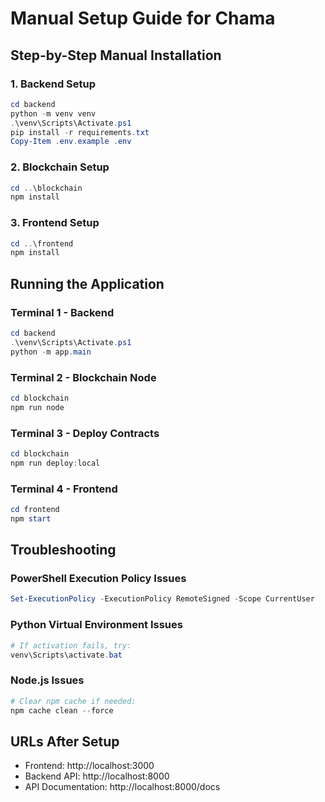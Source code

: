 # Manual Setup Guide for Chama

## Step-by-Step Manual Installation

### 1. Backend Setup
```powershell
cd backend
python -m venv venv
.\venv\Scripts\Activate.ps1
pip install -r requirements.txt
Copy-Item .env.example .env
```

### 2. Blockchain Setup
```powershell
cd ..\blockchain
npm install
```

### 3. Frontend Setup
```powershell
cd ..\frontend
npm install
```

## Running the Application

### Terminal 1 - Backend
```powershell
cd backend
.\venv\Scripts\Activate.ps1
python -m app.main
```

### Terminal 2 - Blockchain Node
```powershell
cd blockchain
npm run node
```

### Terminal 3 - Deploy Contracts
```powershell
cd blockchain
npm run deploy:local
```

### Terminal 4 - Frontend
```powershell
cd frontend
npm start
```

## Troubleshooting

### PowerShell Execution Policy Issues
```powershell
Set-ExecutionPolicy -ExecutionPolicy RemoteSigned -Scope CurrentUser
```

### Python Virtual Environment Issues
```powershell
# If activation fails, try:
venv\Scripts\activate.bat
```

### Node.js Issues
```powershell
# Clear npm cache if needed:
npm cache clean --force
```

## URLs After Setup
- Frontend: http://localhost:3000
- Backend API: http://localhost:8000
- API Documentation: http://localhost:8000/docs
